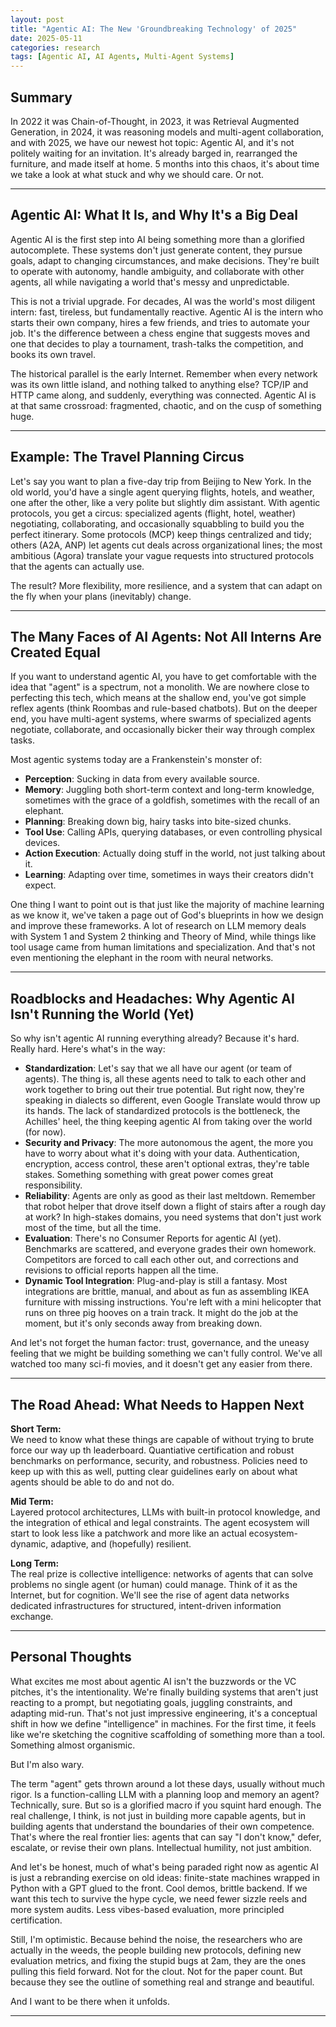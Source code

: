 ```yaml
---
layout: post
title: "Agentic AI: The New 'Groundbreaking Technology' of 2025"
date: 2025-05-11
categories: research
tags: [Agentic AI, AI Agents, Multi-Agent Systems]
---
```


## Summary

In 2022 it was Chain-of-Thought, in 2023, it was Retrieval Augmented Generation, in 2024, it was reasoning models and multi-agent collaboration, and with 2025, we have our newest hot topic: Agentic AI, and it's not politely waiting for an invitation. It's already barged in, rearranged the furniture, and made itself at home. 5 months into this chaos, it's about time we take a look at what stuck and why we should care. Or not.

---

## Agentic AI: What It Is, and Why It's a Big Deal

Agentic AI is the first step into AI being something more than a glorified autocomplete. These systems don't just generate content, they pursue goals, adapt to changing circumstances, and make decisions. They're built to operate with autonomy, handle ambiguity, and collaborate with other agents, all while navigating a world that's messy and unpredictable.

This is not a trivial upgrade. For decades, AI was the world's most diligent intern: fast, tireless, but fundamentally reactive. Agentic AI is the intern who starts their own company, hires a few friends, and tries to automate your job. It's the difference between a chess engine that suggests moves and one that decides to play a tournament, trash-talks the competition, and books its own travel.

The historical parallel is the early Internet. Remember when every network was its own little island, and nothing talked to anything else? TCP/IP and HTTP came along, and suddenly, everything was connected. Agentic AI is at that same crossroad: fragmented, chaotic, and on the cusp of something huge.

---

## Example: The Travel Planning Circus

Let's say you want to plan a five-day trip from Beijing to New York. In the old world, you'd have a single agent querying flights, hotels, and weather, one after the other, like a very polite but slightly dim assistant. With agentic protocols, you get a circus: specialized agents (flight, hotel, weather) negotiating, collaborating, and occasionally squabbling to build you the perfect itinerary. Some protocols (MCP) keep things centralized and tidy; others (A2A, ANP) let agents cut deals across organizational lines; the most ambitious (Agora) translate your vague requests into structured protocols that the agents can actually use.

The result? More flexibility, more resilience, and a system that can adapt on the fly when your plans (inevitably) change.

---

## The Many Faces of AI Agents: Not All Interns Are Created Equal

If you want to understand agentic AI, you have to get comfortable with the idea that "agent" is a spectrum, not a monolith. We are nowhere close to perfecting this tech, which means at the shallow end, you've got simple reflex agents (think Roombas and rule-based chatbots). But on the deeper end, you have multi-agent systems, where swarms of specialized agents negotiate, collaborate, and occasionally bicker their way through complex tasks.

Most agentic systems today are a Frankenstein's monster of:

- **Perception**: Sucking in data from every available source.
- **Memory**: Juggling both short-term context and long-term knowledge, sometimes with the grace of a goldfish, sometimes with the recall of an elephant.
- **Planning**: Breaking down big, hairy tasks into bite-sized chunks.
- **Tool Use**: Calling APIs, querying databases, or even controlling physical devices.
- **Action Execution**: Actually doing stuff in the world, not just talking about it.
- **Learning**: Adapting over time, sometimes in ways their creators didn't expect.

One thing I want to point out is that just like the majority of machine learning as we know it, we've taken a page out of God's blueprints in how we design and improve these frameworks. A lot of research on LLM memory deals with System 1 and System 2 thinking and Theory of Mind, while things like tool usage came from human limitations and specialization. And that's not even mentioning the elephant in the room with neural networks.

---

## Roadblocks and Headaches: Why Agentic AI Isn't Running the World (Yet)

So why isn't agentic AI running everything already? Because it's hard. Really hard. Here's what's in the way:

- **Standardization**: Let's say that we all have our agent (or team of agents). The thing is, all these agents need to talk to each other and work together to bring out their true potential. But right now, they're speaking in dialects so different, even Google Translate would throw up its hands. The lack of standardized protocols is the bottleneck, the Achilles' heel, the thing keeping agentic AI from taking over the world (for now).
- **Security and Privacy**: The more autonomous the agent, the more you have to worry about what it's doing with your data. Authentication, encryption, access control, these aren't optional extras, they're table stakes. Something something with great power comes great responsibility.
- **Reliability**: Agents are only as good as their last meltdown. Remember that robot helper that drove itself down a flight of stairs after a rough day at work? In high-stakes domains, you need systems that don't just work most of the time, but all the time.
- **Evaluation**: There's no Consumer Reports for agentic AI (yet). Benchmarks are scattered, and everyone grades their own homework. Competitors are forced to call each other out, and corrections and revisions to official reports happen all the time.
- **Dynamic Tool Integration**: Plug-and-play is still a fantasy. Most integrations are brittle, manual, and about as fun as assembling IKEA furniture with missing instructions. You're left with a mini helicopter that runs on three pig hooves on a train track. It might do the job at the moment, but it's only seconds away from breaking down.

And let's not forget the human factor: trust, governance, and the uneasy feeling that we might be building something we can't fully control. We've all watched too many sci-fi movies, and it doesn't get any easier from there.

---

## The Road Ahead: What Needs to Happen Next

**Short Term:**  
We need to know what these things are capable of without trying to brute force our way up th leaderboard. Quantiative certification and robust benchmarks on performance, security, and robustness. Policies need to keep up with this as well, putting clear guidelines early on about what agents should be able to do and not do.

**Mid Term:**  
Layered protocol architectures, LLMs with built-in protocol knowledge, and the integration of ethical and legal constraints. The agent ecosystem will start to look less like a patchwork and more like an actual ecosystem-dynamic, adaptive, and (hopefully) resilient.

**Long Term:**  
The real prize is collective intelligence: networks of agents that can solve problems no single agent (or human) could manage. Think of it as the Internet, but for cognition. We'll see the rise of agent data networks dedicated infrastructures for structured, intent-driven information exchange.

---

## Personal Thoughts

What excites me most about agentic AI isn't the buzzwords or the VC pitches, it's the intentionality. We're finally building systems that aren't just reacting to a prompt, but negotiating goals, juggling constraints, and adapting mid-run. That's not just impressive engineering, it's a conceptual shift in how we define "intelligence" in machines. For the first time, it feels like we're sketching the cognitive scaffolding of something more than a tool. Something almost organismic.

But I'm also wary.

The term "agent" gets thrown around a lot these days, usually without much rigor. Is a function-calling LLM with a planning loop and memory an agent? Technically, sure. But so is a glorified macro if you squint hard enough. The real challenge, I think, is not just in building more capable agents, but in building agents that understand the boundaries of their own competence. That's where the real frontier lies: agents that can say "I don't know," defer, escalate, or revise their own plans. Intellectual humility, not just ambition.

And let's be honest, much of what's being paraded right now as agentic AI is just a rebranding exercise on old ideas: finite-state machines wrapped in Python with a GPT glued to the front. Cool demos, brittle backend. If we want this tech to survive the hype cycle, we need fewer sizzle reels and more system audits. Less vibes-based evaluation, more principled certification.

Still, I'm optimistic. Because behind the noise, the researchers who are actually in the weeds, the people building new protocols, defining new evaluation metrics, and fixing the stupid bugs at 2am, they are the ones pulling this field forward. Not for the clout. Not for the paper count. But because they see the outline of something real and strange and beautiful.

And I want to be there when it unfolds.

---
